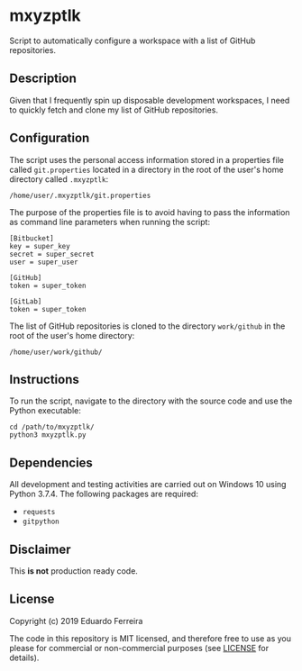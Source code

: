 # mxyzptlk

Script to automatically configure a workspace with a list of GitHub repositories.

## Description

Given that I frequently spin up disposable development workspaces, I need to
quickly fetch and clone my list of GitHub repositories.

## Configuration

The script uses the personal access information stored in a properties file
called `git.properties` located in a directory in the root of the user's home
directory called `.mxyzptlk`:

```
/home/user/.mxyzptlk/git.properties
```

The purpose of the properties file is to avoid having to pass the information as
command line parameters when running the script:

```
[Bitbucket]
key = super_key
secret = super_secret
user = super_user

[GitHub]
token = super_token

[GitLab]
token = super_token
```

The list of GitHub repositories is cloned to the directory `work/github` in the
root of the user's home directory:

```
/home/user/work/github/
```

## Instructions

To run the script, navigate to the directory with the source code and use the
Python executable:

```
cd /path/to/mxyzptlk/
python3 mxyzptlk.py
```

## Dependencies

All development and testing activities are carried out on Windows 10 using
Python 3.7.4. The following packages are required:

* `requests`
* `gitpython`

## Disclaimer

This **is not** production ready code.

## License

Copyright (c) 2019 Eduardo Ferreira

The code in this repository is MIT licensed, and therefore free to use as you
please for commercial or non-commercial purposes (see [LICENSE](LICENSE) for
details).
